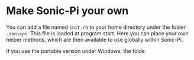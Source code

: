 # Make Sonic-Pi your own

You can add a file named `init.rb` to your home directory under the folder `.sonicpi`. This file is loaded at program start. Here you can place your own helper methods, which are then available to use globally within Sonic-Pi.

If you use the portable version under Windows, the folde